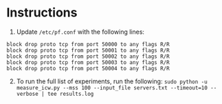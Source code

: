 # Instructions

1. Update `/etc/pf.conf` with the following lines:
```
block drop proto tcp from port 50000 to any flags R/R
block drop proto tcp from port 50001 to any flags R/R
block drop proto tcp from port 50002 to any flags R/R
block drop proto tcp from port 50003 to any flags R/R
block drop proto tcp from port 50004 to any flags R/R
```
2. To run the full list of experiments, run the following:
`sudo python -u measure_icw.py --mss 100 --input_file servers.txt --timeout=10 --verbose | tee results.log`

